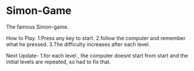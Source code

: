 # Simon-Game

The famous Simon-game.

How to Play.
1.Press any key to start.
2.follow the computer and remember what he pressed.
3.The difficulty increases after each level.


Next Update-
1.for each level , the computer doesnt start from start and the 
initial levels are repeated, so had to fix that.
